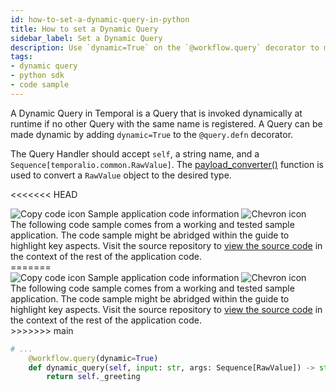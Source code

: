 ```yaml
---
id: how-to-set-a-dynamic-query-in-python
title: How to set a Dynamic Query
sidebar_label: Set a Dynamic Query
description: Use `dynamic=True` on the `@workflow.query` decorator to make a Query dynamic.
tags:
- dynamic query
- python sdk
- code sample
---
```


<!-- DO NOT EDIT THIS FILE DIRECTLY.
THIS FILE IS GENERATED from https://github.com/temporalio/documentation-samples-python/blob/main/dynamic_handlers/your_dynamic_query_dacx.py. -->

A Dynamic Query in Temporal is a Query that is invoked dynamically at runtime if no other Query with the same name is registered.
A Query can be made dynamic by adding `dynamic=True` to the `@query.defn` decorator.

The Query Handler should accept `self`, a string name, and a `Sequence[temporalio.common.RawValue]`.
The [payload_converter()](https://python.temporal.io/temporalio.workflow.html#payload_converter) function is used to convert a `RawValue` object to the desired type.

<<<<<<< HEAD

<div class="copycode-notice-container"><div class="copycode-notice"><img data-style="copycode-icon" src="/icons/copycode.png" alt="Copy code icon" /> Sample application code information <img id="i-9dbfe53f-5633-4c6d-a8b1-11bed10ad589" data-event="clickable-copycode-info" data-style="chevron-icon" src="/icons/chevron.png" alt="Chevron icon" /></div><div id="copycode-info-9dbfe53f-5633-4c6d-a8b1-11bed10ad589" class="copycode-info">The following code sample comes from a working and tested sample application. The code sample might be abridged within the guide to highlight key aspects. Visit the source repository to <a href="https://github.com/temporalio/documentation-samples-python/blob/main/dynamic_handlers/your_dynamic_query_dacx.py">view the source code</a> in the context of the rest of the application code.</div></div>
=======
<div class="copycode-notice-container"><div class="copycode-notice"><img data-style="copycode-icon" src="/icons/copycode.png" alt="Copy code icon" /> Sample application code information <img id="i-id126964773" data-event="clickable-copycode-info" data-style="chevron-icon" src="/icons/chevron.png" alt="Chevron icon" /></div><div id="copycode-info-id126964773" class="copycode-info">The following code sample comes from a working and tested sample application. The code sample might be abridged within the guide to highlight key aspects. Visit the source repository to <a href="https://github.com/temporalio/documentation-samples-python/blob/main/dynamic_handlers/your_dynamic_query_dacx.py">view the source code</a> in the context of the rest of the application code.</div></div>
>>>>>>> main

```python
# ...
    @workflow.query(dynamic=True)
    def dynamic_query(self, input: str, args: Sequence[RawValue]) -> str:
        return self._greeting
```
